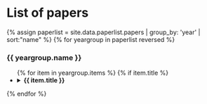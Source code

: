 # List of papers
{% assign paperlist = site.data.paperlist.papers | group_by: 'year' | sort:"name"  %}
{% for yeargroup in paperlist reversed %}
<h3>{{ yeargroup.name }}</h3>
<ul>
	{% for item in yeargroup.items %}
	{% if item.title %}
	<li>
		<details><summary><b>{{ item.title }} </b> </summary>
		<blockquote>
		{% if item.authors %}
		   <h4>Authors:</h4>
		   <ul>
		   {% for author in item.authors %}
		      <li>{{ author }}</li>
		   {% endfor %}
		   </ul>
		{% endif %}

		{% if item.abstract %}
		   <h4>Abstract:</h4>
		   {{ item.abstract }}
		{% endif %}

		{% if item.pdfurl or item.codeurl or item.webpageurl %}
		   <h4>Links:</h4>
		   <ul>
		   {% if item.pdfurl %}
		   <li><a href="{{ item.pdfurl }}">Paper</a></li>
		   {% endif %}
		   {% if item.codeurl %}
		   <li><a href="{{ item.codeurl }}">Source-code</a></li>
		   {% endif %}
		   {% if item.webpageurl %}
		   <li><a href="{{ item.webpageurl }}">Webpage</a></li>
		   {% endif %}
		   </ul>
		{% endif %}

		{% if item.bibtex %}	 
		   <h4>Bibtex:</h4>
		   <pre><code>{{ item.bibtex }}</code></pre>
		{% endif %}

		<hr>
		
		 </blockquote>
		</details>
	</li>
	{% endif %}
	{% endfor %}
</ul>
{% endfor %}

